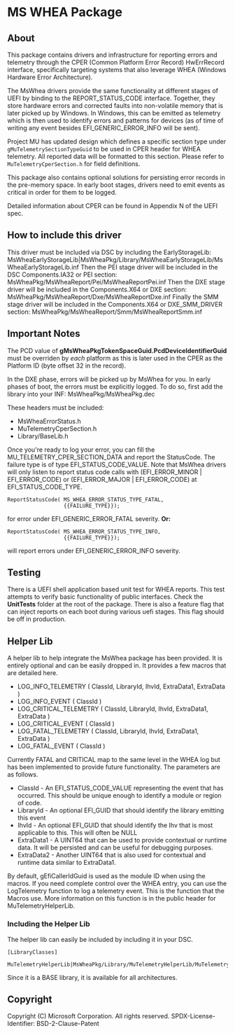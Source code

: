 # MS WHEA Package

## About
This package contains drivers and infrastructure for reporting errors and telemetry through the CPER (Common Platform Error Record) HwErrRecord interface, specifically targeting systems that also leverage WHEA (Windows Hardware Error Architecture).

The MsWhea drivers provide the same functionality at different stages of UEFI by binding to the REPORT_STATUS_CODE interface. Together, they store hardware errors and corrected faults into non-volatile memory that is later picked up by Windows. In Windows, this can be emitted as telemetry which is then used to identify errors and patterns for devices (as of time of writing any event besides EFI_GENERIC_ERROR_INFO will be sent).

Project MU has updated design which defines a specific section type under `gMuTelemetrySectionTypeGuid` to be used in CPER header for WHEA telemetry. All reported data will be formatted to this section. Please refer to `MuTelemetryCperSection.h` for field definitions.

This package also contains optional solutions for persisting error records in the pre-memory space. In early boot stages, drivers need to emit events as critical in order for them to be logged.

Detailed information about CPER can be found in Appendix N of the UEFI spec.

## How to include this driver
This driver must be included via DSC by including the EarlyStorageLib: MsWheaEarlyStorageLib|MsWheaPkg/Library/MsWheaEarlyStorageLib/MsWheaEarlyStorageLib.inf
Then the PEI stage driver will be included in the DSC Components.IA32 or PEI section: MsWheaPkg/MsWheaReport/Pei/MsWheaReportPei.inf
Then the DXE stage driver will be included in the Components.X64 or DXE section: MsWheaPkg/MsWheaReport/Dxe/MsWheaReportDxe.inf
Finally the SMM stage driver will be included in the Components.X64 or DXE_SMM_DRIVER section: MsWheaPkg/MsWheaReport/Smm/MsWheaReportSmm.inf

## Important Notes
The PCD value of __gMsWheaPkgTokenSpaceGuid.PcdDeviceIdentifierGuid__ must be overriden by *each* platform as this is later used in the CPER as the Platform ID (byte offset 32 in the record).

In the DXE phase, errors will be picked up by MsWhea for you. In early phases of boot, the errors must be explicitly logged. To do so, first add the library into your INF: MsWheaPkg/MsWheaPkg.dec

These headers must be included:
- MsWheaErrorStatus.h
- MuTelemetryCperSection.h
- Library/BaseLib.h

Once you're ready to log your error, you can fill the MU_TELEMETRY_CPER_SECTION_DATA and report the StatusCode. The failure type is of type EFI_STATUS_CODE_VALUE. Note that MsWhea drivers will only listen to report status code calls with (EFI_ERROR_MINOR | EFI_ERROR_CODE) or (EFI_ERROR_MAJOR | EFI_ERROR_CODE) at EFI_STATUS_CODE_TYPE.

```
ReportStatusCode( MS_WHEA_ERROR_STATUS_TYPE_FATAL,
                  {{FAILURE_TYPE}});
```
for error under EFI_GENERIC_ERROR_FATAL severity. __Or:__
```
ReportStatusCode( MS_WHEA_ERROR_STATUS_TYPE_INFO,
                  {{FAILURE_TYPE}});
```
will report errors under EFI_GENERIC_ERROR_INFO severity.


## Testing
There is a UEFI shell application based unit test for WHEA reports.  This test attempts to verify basic functionality of public interfaces.  Check the **UnitTests** folder at the root of the package.
There is also a feature flag that can inject reports on each boot during various uefi stages. This flag should be off in production.

## Helper Lib

A helper lib to help integrate the MsWhea package has been provided. It is entirely optional and can be easily dropped in. It provides a few macros that are detailed here.

 - LOG_INFO_TELEMETRY ( ClassId, LibraryId, IhvId, ExtraData1, ExtraData )
 - LOG_INFO_EVENT ( ClassId )
 - LOG_CRITICAL_TELEMETRY ( ClassId, LibraryId, IhvId, ExtraData1, ExtraData )
 - LOG_CRITICAL_EVENT ( ClassId )
 - LOG_FATAL_TELEMETRY ( ClassId, LibraryId, IhvId, ExtraData1, ExtraData )
 - LOG_FATAL_EVENT ( ClassId )

Currently FATAL and CRITICAL map to the same level in the WHEA log but has been implemented to provide future functionality. The parameters are as follows.

 - ClassId - An EFI_STATUS_CODE_VALUE representing the event that has occurred. This should be unique enough to identify a module or region of code.
 - LibraryId - An optional EFI_GUID that should identify the library emitting this event
 - IhvId - An optional EFI_GUID that should identify the Ihv that is most applicable to this. This will often be NULL
 - ExtraData1 - A UINT64 that can be used to provide contextual or runtime data. It will be persisted and can be useful for debugging purposes.
 - ExtraData2 - Another UINT64 that is also used for contextual and runtime data similar to ExtraData1.

By default, gEfiCallerIdGuid is used as the module ID when using the macros. If you need complete control over the WHEA entry, you can use the LogTelemetry function to log a telemetry event. This is the function that the Macros use. More information on this function is in the public header for MuTelemetryHelperLib.

### Including the Helper Lib

The helper lib can easily be included by including it in your DSC.

```
[LibraryClasses]
  MuTelemetryHelperLib|MsWheaPkg/Library/MuTelemetryHelperLib/MuTelemetryHelperLib.inf
```

Since it is a BASE library, it is available for all architectures.


## Copyright
Copyright (C) Microsoft Corporation. All rights reserved.
SPDX-License-Identifier: BSD-2-Clause-Patent
